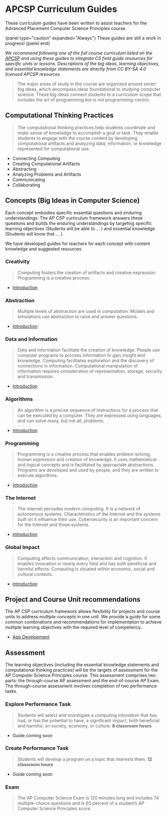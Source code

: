 # APCSP Curriculum Guides
These curriculum guides have been written to assist teachers for the Advanced Placement Computer Science Principles course.

{panel type="caution" expanded="Always"}
These guides are still a work in progress!
{panel end}

*We recommend following one of the full course curriculum listed on the [APCSP](http://apcsp.org/) and using these guides to integrate CS field guide resources for specific units or lessons. Descriptions of the big ideas, learning objectives, and essential knowledge statements are directly from CC BY-SA 4.0 licensed APCSP resources*

>The major areas of study in the course are organized around seven big ideas, which encompass ideas foundational to studying computer science. These big ideas connect students to a curriculum scope that includes the
art of programming but is not programming-centric.

## Computational Thinking Practices
>The computational thinking practices help students coordinate and make sense of knowledge to accomplish a goal or task. They enable students to engage with the course content by developing computational artifacts and analyzing data, information, or knowledge represented for computational use.

- Connecting Computing
- Creating Computational Artifacts
- Abstracting
- Analyzing Problems and Artifacts
- Communicating
- Collaborating

## Concepts (Big Ideas in Computer Science)
Each concept embodies specific essential questions and enduring understandings. The AP CSP curriculum framework answers these questions and builds the enduring understandings by targeting specific learning objectives (Students will be able to ... ) and essential knowledge (Students will know that ... ).

We have developed guides for teachers for each concept with content knowledge and suggested resources.

### Creativity
>Computing fosters the creation of artifacts and creative expression. Programming is a creative process.

- [Introduction](curriculum-guides/apcsp/guide-creativity-introduction.html)

### Abstraction
>Multiple levels of abstraction are used in computation. Models and simulations use abstraction to raise and answer questions.

- [Introduction](curriculum-guides/apcsp/guide-abstraction-introduction.html)

### Data and Information
>Data and information facilitate the creation of knowledge. People use computer programs to process information to gain insight and knowledge. Computing facilitates exploration and the discovery of connections in information. Computational manipulation of information requires consideration of representation, storage, security and transmission.

- [Introduction](curriculum-guides/apcsp/guide-data-and-information-introduction.html)

### Algorithms
>An algorithm is a precise sequence of instructions for a process that can be executed by a computer. They are expressed using languages, and can solve many, but not all, problems.

- [Introduction](curriculum-guides/apcsp/guide-algorithms-introduction.html)

### Programming
>Programming is a creative process that enables problem solving, human expression and creation of knowledge. It uses mathematical and logical concepts and is facilitated by appropriate abstractions. Programs are developed and used by people, and they are written to execute algorithms.

- [Introduction](curriculum-guides/apcsp/guide-programming-introduction.html)

### The Internet
>The internet pervades modern computing. It is a network of autonomous systems. Characteristics of the Internet and the systems built on it influence their use. Cybersecurity is an important concern for the Internet and those systems.

- [Introduction](curriculum-guides/apcsp/guide-the-internet-introduction.html)

### Global Impact
>Computing affects communication, interaction and cognition. It enables innovation in nearly every field and has both beneficial and harmful effects. Computing is situated within economic, social and cultural contexts.

- [Introduction](curriculum-guides/apcsp/guide-global-impact-introduction.html)

## Project and Course Unit recommendations
The AP CSP curriculum framework allows flexibility for projects and course units to address multiple concepts in one unit. We provide a guide for some common combinations and recommendations for implementation to achieve multiple learning objectives with the required level of competency.

- [App Development]()

## Assessment
The learning objectives (including the essential knowledge statements and computational thinking practices) will be the targets of assessment for the AP Computer Science Principles course. This assessment comprises two parts: the through-course AP assessment and the end-of-course AP Exam. The through-course assessment involves completion of two performance tasks.

### Explore Performance Task
>Students will select and investigate a computing innovation that has had, or has the potential to have, a significant impact, both beneficial and harmful, on society, economy, or culture. **8 classroom hours**

- Guide coming soon

### Create Performance Task
>Students will develop a program on a topic that interests them. **12 classroom hours**

- Guide coming soon

### Exam
> The AP Computer Science Exam is 120 minutes long and includes 74 multiple-choice questions and is 60 percent of a student’s AP Computer Science Principles score.
